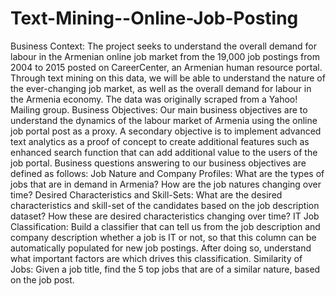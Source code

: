 # Text-Mining--Online-Job-Posting

Business Context:
The project seeks to understand the overall demand for labour in the Armenian online job market
from the 19,000 job postings from 2004 to 2015 posted on CareerCenter, an Armenian human
resource portal. Through text mining on this data, we will be able to understand the nature of the
ever-changing job market, as well as the overall demand for labour in the Armenia economy. The
data was originally scraped from a Yahoo! Mailing group.
Business Objectives:
Our main business objectives are to understand the dynamics of the labour market of Armenia using
the online job portal post as a proxy. A secondary objective is to implement advanced text analytics
as a proof of concept to create additional features such as enhanced search function that can add
additional value to the users of the job portal.
Business questions answering to our business objectives are defined as follows:
Job Nature and Company Profiles: What are the types of jobs that are in demand in Armenia? How
are the job natures changing over time?
Desired Characteristics and Skill-Sets:
What are the desired characteristics and skill-set of the candidates based on the job description
dataset? How these are desired characteristics changing over time?
IT Job Classification: Build a classifier that can tell us from the job description and company
description whether a job is IT or not, so that this column can be automatically populated for new
job postings. After doing so, understand what important factors are which drives this classification.
Similarity of Jobs: Given a job title, find the 5 top jobs that are of a similar nature, based on the job
post.
